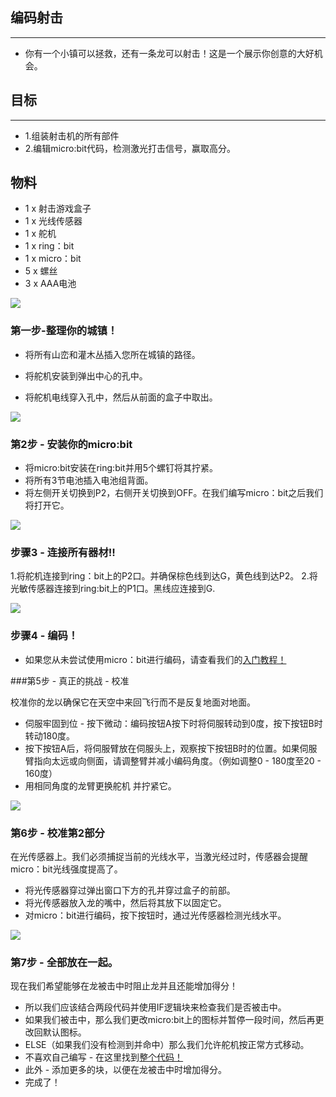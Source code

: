 ## 编码射击
---
- 你有一个小镇可以拯救，还有一条龙可以射击！这是一个展示你创意的大好机会。

## 目标
---
- 1.组装射击机的所有部件
- 2.编辑micro:bit代码，检测激光打击信号，赢取高分。

## 物料
- 1 x 射击游戏盒子
- 1 x 光线传感器
- 1 x 舵机
- 1 x ring：bit
- 1 x micro：bit
- 5 x 螺丝
- 3 x AAA电池

![](https://i.imgur.com/jO5FmOT.jpg)

### 第一步-整理你的城镇！

- 将所有山峦和灌木丛插入您所在城镇的路径。
 

- 将舵机安装到弹出中心的孔中。
 

- 将舵机电线穿入孔中，然后从前面的盒子中取出。

![](https://i.imgur.com/yIvsH2B.jpg)

### 第2步 - 安装你的micro:bit

- 将micro:bit安装在ring:bit并用5个螺钉将其拧紧。
- 将所有3节电池插入电池组背面。
- 将左侧开关切换到P2，右侧开关切换到OFF。在我们编写micro：bit之后我们将打开它。

![](https://i.imgur.com/xSYrnfh.jpg)


### 步骤3 - 连接所有器材!!
1.将舵机连接到ring：bit上的P2口。并确保棕色线到达G，黄色线到达P2。
2.将光敏传感器连接到ring:bit上的P1口。黑线应连接到G. 

![](https://i.imgur.com/ckgI5h7.jpg)

### 步骤4 - 编码！
- 如果您从未尝试使用micro：bit进行编码，请查看我们的[入门教程！](https://tinkercademy.com/tutorials/getting-started-with-microbit/)


###第5步 - 真正的挑战 - 校准

校准你的龙以确保它在天空中来回飞行而不是反复地面对地面。

- 伺服牢固到位 - 按下微动：编码按钮A按下时将伺服转动到0度，按下按钮B时转动180度。  
- 按下按钮A后，将伺服臂放在伺服头上，观察按下按钮B时的位置。如果伺服臂指向太远或向侧面，请调整臂并减小编码角度。（例如调整0 - 180度至20 - 160度）
- 用相同角度的龙臂更换舵机  并拧紧它。

![](https://i.imgur.com/cbyTwL5.png)

### 第6步 - 校准第2部分

在光传感器上。我们必须捕捉当前的光线水平，当激光经过时，传感器会提醒micro：bit光线强度提高了。

- 将光传感器穿过弹出窗口下方的孔并穿过盒子的前部。
- 将光传感器放入龙的嘴中，然后将其放下以固定它。
- 对micro：bit进行编码，按下按钮时，通过光传感器检测光线水平。

![](https://i.imgur.com/U6cIHOa.jpg)

### 第7步 - 全部放在一起。
现在我们希望能够在龙被击中时阻止龙并且还能增加得分！

- 所以我们应该结合两段代码并使用IF逻辑块来检查我们是否被击中。 
- 如果我们被击中，那么我们更改micro:bit上的图标并暂停一段时间，然后再更改回默认图标。
- ELSE（如果我们没有检测到并命中）那么我们允许舵机按正常方式移动。
- 不喜欢自己编写 - 在这里找到[整个代码！](https://makecode.microbit.org/_hTm3afgh4F8f) 
- 此外 - 添加更多的块，以便在龙被击中时增加得分。
- 完成了！

